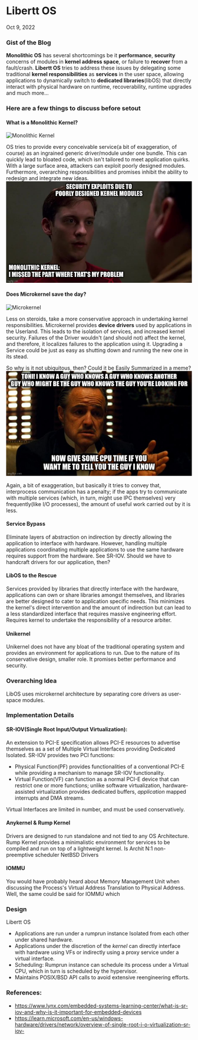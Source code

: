# Libertt OS

Oct 9, 2022

### Gist of the Blog

**Monolithic OS** has several shortcomings be it **performance**, **security** concerns of modules in **kernel address space**, or failure to **recover** from a fault/crash. **Libertt OS** tries to address these issues by delegating some traditional **kernel responsibilities** as **services** in the user space, allowing applications to dynamically switch to **dedicated libraries**(libOS) that directly interact with physical hardware on runtime, recoverability, runtime upgrades and much more…

### Here are a few things to discuss before setout

#### What is a Monolithic Kernel?
![Monolithic Kernel](https://wiki.osdev.org/images/a/aa/Monolithic.png)

OS tries to provide every conceivable service(a bit of exaggeration, of course) as an ingrained generic driver/module under one bundle. This can quickly lead to bloated code, which isn't tailored to meet application quirks. With a large surface area, attackers can exploit poorly designed modules. Furthermore, overarching responsibilities and promises inhibit the ability to redesign and integrate new ideas.
![Problems](https://raw.githubusercontent.com/kanwaekan/kans-blog/main/6wcl94.jpg)



#### Does Microkernel save the day?
![Microkernel](https://wiki.osdev.org/images/2/28/Microkernel.png)

Less on steroids, take a more conservative approach in undertaking kernel responsibilities. Microkernel provides **device drivers** used by applications in the Userland. This leads to the isolation of services, and increased kernel security. Failures of the Driver wouldn't (and should not) affect the kernel, and therefore, it localizes failures to the application using it. Upgrading a Service could be just as easy as shutting down and running the new one in its stead.

So why is it not ubiquitous, then? Could it be Easily Summarized in a meme?
![Toni! Toni!](https://raw.githubusercontent.com/kanwaekan/kans-blog/main/6wal21.jpg)

Again, a bit of exaggeration, but basically it tries to convey that, interprocess communication has a penalty; if the apps try to communicate with multiple services (which, in turn, might use IPC themselves) very frequently(like I/O processes), the amount of useful work carried out by it is less.


#### Service Bypass

Eliminate layers of abstraction on indirection by directly allowing the application to interface with hardware. However, handling multiple applications coordinating multiple applications to use the same hardware requires support from the hardware. See SR-IOV. Should we have to handcraft drivers for our application, then?

#### LibOS to the Rescue

Services provided by libraries that directly interface with the hardware, applications can own or share libraries amongst themselves, and libraries are better designed to cater to application specific needs. This minimizes the kernel's direct intervention and the amount of indirection but can lead to a less standardized interface that requires massive engineering effort. Requires kernel to undertake the responsibility of a resource arbiter.

#### Unikernel

Unikernel does not have any bloat of the traditional operating system and provides an environment for applications to run. Due to the nature of its conservative design, smaller role. It promises better performance and security.

### Overarching Idea

LibOS uses microkernel architecture by separating core drivers as user-space modules.

### Implementation Details

#### SR-IOV(Single Root Input/Output Virtualization):

An extension to PCI-E specification allows PCI-E resources to advertise themselves as a set of Multiple Virtual Interfaces providing Dedicated Isolated. SR-IOV provides two PCI functions:

- Physical Function(PF) provides functionalities of a conventional PCI-E while providing a mechanism to manage SR-IOV functionality.
- Virtual Function(VF) can function as a normal PCI-E device that can restrict one or more functions; unlike software virtualization, hardware-assisted virtualization provides dedicated buffers, _application_ mapped interrupts and DMA streams.

Virtual Interfaces are limited in number, and must be used conservatively.

#### Anykernel & Rump Kernel

Drivers are designed to run standalone and not tied to any OS Architecture. Rump Kernel provides a minimalistic environment for services to be compiled and run on top of a lightweight kernel. Is Archit N:1 non-preemptive scheduler NetBSD Drivers

#### IOMMU

You would have probably heard about Memory Management Unit when discussing the Process's Virtual Address Translation to Physical Address. Well, the same could be said for IOMMU which

### Design

Libertt OS

- Applications are run under a rumprun instance Isolated from each other under shared hardware.
- Applications under the discretion of the _kernel_ can directly interface with hardware using VFs or indirectly using a proxy service under a virtual interface.
- Scheduling: Rumprun instance can schedule its process under a Virtual CPU, which in turn is scheduled by the hypervisor.
- Maintains POSIX/BSD API calls to avoid extensive reengineering efforts.

### References:

- https://www.lynx.com/embedded-systems-learning-center/what-is-sr-iov-and-why-is-it-important-for-embedded-devices
- https://learn.microsoft.com/en-us/windows-hardware/drivers/network/overview-of-single-root-i-o-virtualization–sr-iov-

##
